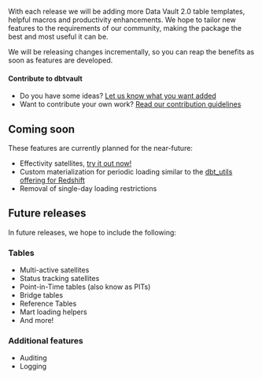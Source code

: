With each release we will be adding more Data Vault 2.0 table templates, helpful macros and productivity enhancements.
We hope to tailor new features to the requirements of our community, making the package 
the best and most useful it can be.

We will be releasing changes incrementally, so you can reap the benefits as soon as features are developed.

#### Contribute to dbtvault

- Do you have some ideas? [Let us know what you want added](https://github.com/Datavault-UK/dbtvault/issues)
- Want to contribute your own work? [Read our contribution guidelines](https://github.com/Datavault-UK/dbtvault/blob/master/CONTRIBUTING.md)

## Coming soon

These features are currently planned for the near-future:

- Effectivity satellites, [try it out now!](changelog/beta.md)
- Custom materialization for periodic loading similar to the 
[dbt_utils offering for Redshift](https://github.com/fishtown-analytics/dbt-utils/blob/master/README.md#insert_by_period-source)
- Removal of single-day loading restrictions  

## Future releases

In future releases, we hope to include the following:

### Tables

- Multi-active satellites
- Status tracking satellites
- Point-in-Time tables (also know as PITs)
- Bridge tables
- Reference Tables
- Mart loading helpers
- And more!

### Additional features

- Auditing 
- Logging
